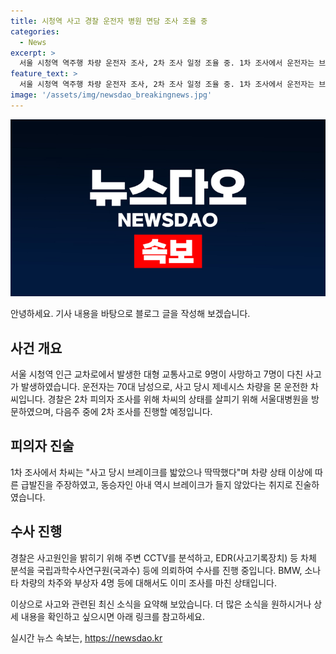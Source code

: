 ```yaml
---
title: 시청역 사고 경찰 운전자 병원 면담 조사 조율 중
categories:
  - News
excerpt: >
  서울 시청역 역주행 차량 운전자 조사, 2차 조사 일정 조율 중. 1차 조사에서 운전자는 브레이크 밟았는데 딱딱 주장. 경찰은 차씨의 상태 살피러 병원 방문 후 2차 조사 예정. 사고 당시 상황 파악을 위해 주변 CCTV와 EDR 등 분석 중. 사고로 9명 사망, 7명 부상 상태. 경찰, 사고원인 규명을 위해 수사력 집중 중.
feature_text: >
  서울 시청역 역주행 차량 운전자 조사, 2차 조사 일정 조율 중. 1차 조사에서 운전자는 브레이크 밟았는데 딱딱 주장. 경찰은 차씨의 상태 살피러 병원 방문 후 2차 조사 예정. 사고 당시 상황 파악을 위해 주변 CCTV와 EDR 등 분석 중. 사고로 9명 사망, 7명 부상 상태. 경찰, 사고원인 규명을 위해 수사력 집중 중.
image: '/assets/img/newsdao_breakingnews.jpg'
---
```


<p><img src="/assets/img/newsdao_breakingnews.jpg" alt="flaretime 속보" /></p>

<p>안녕하세요. 기사 내용을 바탕으로 블로그 글을 작성해 보겠습니다.</p>

<h2 data-ke-size="size26">사건 개요</h2>

<p data-ke-size="size16">서울 시청역 인근 교차로에서 발생한 대형 교통사고로 9명이 사망하고 7명이 다친 사고가 발생하였습니다. 운전자는 70대 남성으로, 사고 당시 제네시스 차량을 몬 운전한 차씨입니다. 경찰은 2차 피의자 조사를 위해 차씨의 상태를 살피기 위해 서울대병원을 방문하였으며, 다음주 중에 2차 조사를 진행할 예정입니다.</p>

<h2 data-ke-size="size26">피의자 진술</h2>

<p data-ke-size="size16">1차 조사에서 차씨는 "사고 당시 브레이크를 밟았으나 딱딱했다"며 차량 상태 이상에 따른 급발진을 주장하였고, 동승자인 아내 역시 브레이크가 들지 않았다는 취지로 진술하였습니다.</p>

<h2 data-ke-size="size26">수사 진행</h2>

<p data-ke-size="size16">경찰은 사고원인을 밝히기 위해 주변 CCTV를 분석하고, EDR(사고기록장치) 등 차체 분석을 국립과학수사연구원(국과수) 등에 의뢰하여 수사를 진행 중입니다. BMW, 소나타 차량의 차주와 부상자 4명 등에 대해서도 이미 조사를 마친 상태입니다.</p>

<p>이상으로 사고와 관련된 최신 소식을 요약해 보았습니다. 더 많은 소식을 원하시거나 상세 내용을 확인하고 싶으시면 아래 링크를 참고하세요.</p>
실시간 뉴스 속보는, <a href="https://newsdao.kr" rel="dofollow">https://newsdao.kr</a>


